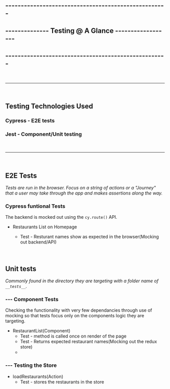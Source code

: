 
<br />

## ----------------------------------------------------
## -------------- Testing @ A Glance ------------------
## ----------------------------------------------------

<br />

---

<br />

## Testing Technologies Used

### Cypress - E2E tests

### Jest - Component/Unit testing

<br />

---

<br />

## E2E Tests
_Tests are run in the browser. Focus on a string of actions or a "Journey" that a user may take through the app and makes assertions along the way._

###   Cypress funtional Tests
The backend is mocked out using the ```cy.route()``` API. 
- Restaurants List on Homepage
  - Test - Resturant names show as expected in the browser(Mocking out backend/API)
  
  <br />
  <br />
## Unit tests
_Commonly found in the directory they are targeting with a folder name of ```__tests__```._

### --- Component Tests
Checking the functionality with very few dependancies through use of mocking so that tests focus only on the components logic they are targeting. 
- RestaurantList(Component)
  - Test - method is called once on render of the page
  - Test - Returns expected restaurant names(Mocking out the redux store)
  - 
### --- Testing the Store
- loadRestaurants(Action)
  - Test - stores the restaurants in the store